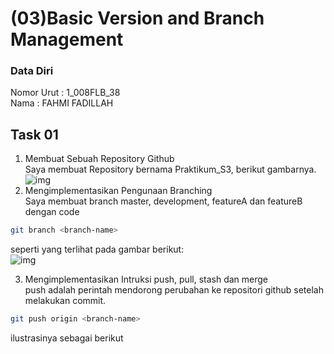 # (03)Basic Version and Branch Management
### Data Diri
Nomor Urut : 1_008FLB_38  
Nama       : FAHMI FADILLAH


## Task 01
1. Membuat Sebuah Repository Github  
Saya membuat Repository bernama Praktikum_S3, berikut gambarnya.  
![img](../screenshoot/img_001.png)
2. Mengimplementasikan Pengunaan Branching  
Saya membuat branch master, development, featureA dan featureB dengan code  
```Bash
git branch <branch-name>
```
seperti yang terlihat pada gambar berikut:  
![img](../screenshoot/img_002.png)  

3. Mengimplementasikan Intruksi push, pull, stash dan merge  
push adalah perintah mendorong perubahan ke repositori github setelah melakukan commit.
```Bash
git push origin <branch-name>
```
ilustrasinya sebagai berikut  
